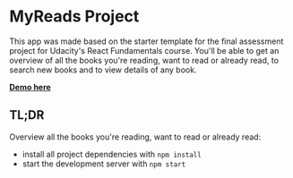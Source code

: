 # MyReads Project

This app was made based on the starter template for the final assessment project for Udacity's React Fundamentals course. You'll be able to get an overview of all the books you're reading, want to read or already read, to search new books and to view details of any book.

**<a href="https://ericgruby01.github.io/myreads" target="_blank">Demo here</a>**

## TL;DR

Overview all the books you're reading, want to read or already read:

* install all project dependencies with `npm install`
* start the development server with `npm start`
